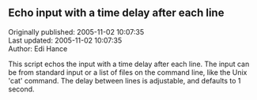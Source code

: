 ## Echo input with a time delay after each line  
Originally published: 2005-11-02 10:07:35  
Last updated: 2005-11-02 10:07:35  
Author: Edi Hance  
  
This script echos the input with a time delay after each line.  The input can be from standard input or a list of files on the command line, like the Unix 'cat' command.  The delay between lines is adjustable, and defaults to 1 second.